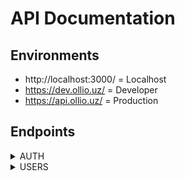 # API Documentation

## Environments
- http://localhost:3000/ = Localhost
- https://dev.ollio.uz/ = Developer
- https://api.ollio.uz/ = Production

## Endpoints

<details>
<summary>AUTH</summary>

### 1) POST /auth/signin

#### Headers:

- Content-Type: application/json

#### Request:
    {
        "phoneNumber": "998935399093",
        "password": "wholesaler"
    }

#### Response:
    {
      "accessToken": "eyJhbGciOiJIUzI1NiIsInR5cCI6IkpXVCJ9.eyJzdWIiOiI2NWE1NjMwNjBjZjg2M2Q4ZGEzMWNjMWIiLCJwaG9uZU51bWJlciI6Ijk5ODkzNTM5OTA5MyIsImlhdCI6MTcxMjAyNzc1NSwiZXhwIjoxNzEyMDMxMzU1fQ.nvBKOx6zayHgu1JwFZCO-TngeMDU2LIVcpt4QN4S-UM"
    }


### 2) GET /auth/profile

#### Headers:

- Content-Type: application/json
- Authorization: Bearer Token = accessToken

#### Response:
      {
         "sub": "65a563060cf863d8da31cc1b",
         "phoneNumber": "998935399093",
         "iat": 1712210856,
         "exp": 1712214456
      }
</details>

<details>
<summary>USERS</summary>

### 1) POST /users

#### Headers:

- Content-Type: application/json
- Authorization: Bearer Token = accessToken

#### Request:
    {
        "firstName": "Mike",
        "lastName": "Tyson",
        "phoneNumber": "998935399098",
        "address": "Tashkent, Uzbekistan",
        "password": "password",
        "role": "admin"
    }

#### Response:
    {
        "_id": "660e6c6a0bef37745202a4df",
        "bossId": null,
        "firstName": "Mike",
        "lastName": "Tyson",
        "address": "Tashkent, Uzbekistan",
        "password": "password",
        "phoneNumber": "998935399098",
        "role": "admin",
        "status": 1
    }


### 2) PATCH | GET /users/id

#### Headers:

- Content-Type: application/json
- Authorization: Bearer Token = accessToken

#### Response:
    {
        "_id": "660e6c6a0bef37745202a4df",
        "bossId": null,
        "firstName": "Mike",
        "lastName": "Tyson",
        "address": "Tashkent, Uzbekistan",
        "password": "password",
        "phoneNumber": "998935399098",
        "role": "admin",
        "status": 1
    }


### 3) GET /users

#### Headers:

- Content-Type: application/json
- Authorization: Bearer Token = accessToken

#### Response:
    [
        {
            "bossId": null,
            "_id": "65dc70c6a441a798ba5e8562",
            "firstName": "admin",
            "phoneNumber": "998935399095",
            "address": "Tashkent, Uzbekistan",
            "password": "admin",
            "role": "admin",
            "status": 1
        },
        {
            "bossId": null,
            "_id": "65a563060cf863d8da31cc1b",
            "firstName": "wholesaler",
            "phoneNumber": "998935399093",
            "address": "Tashkent, Uzbekistan",
            "password": "wholesaler",
            "role": "wholesaler",
            "status": 1
        }...
    ]
</details>